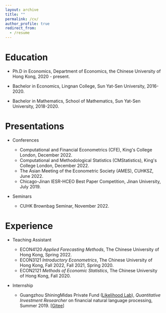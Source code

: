 ```yaml
---
layout: archive
title: ""
permalink: /cv/
author_profile: true
redirect_from:
  - /resume
---
```




Education
======

* Ph.D in Economics, Department of Economics, the Chinese University of Hong Kong, 2020 - present.

* Bachelor in Economics, Lingnan College, Sun Yat-Sen University, 2016-2020. 

* Bachelor in Mathematics, School of Mathematics, Sun Yat-Sen University, 2018-2020. 

  

Presentations 
======

* Conferences
  * Computational and Financial Econometrics (CFE), King's College London, December 2022. 
  * Computational and Methodological Statistics (CMStatistics), King's College London, December 2022. 
  * The Asian Meeting of the Econometric Society (AMES), CUHKSZ, June 2022. 
  * Chicago-Jinan IESR-HCEO Best Paper Competition, Jinan University, July 2019.

* Seminars
  * CUHK Brownbag Seminar, November 2022.



Experience
======

* Teaching Assistant
  * ECON4120 *Applied Forecasting Methods*, The Chinese University of Hong Kong, Spring 2022.
  * ECON3121 *Introductory Econometrics*, The Chinese University of Hong Kong,
     Fall 2022, Fall 2021, Spring 2020.
  * ECON2121 *Methods of Economic Statistics*, The Chinese University of Hong Kong, Fall 2020.

* Internship 
  * Guangzhou ShiningMidas Private Fund ([Likelihood Lab](http://www.maxlikelihood.cn/)), *Quantitative Investment Researcher* on financial natural language processing, Summer 2019.  [[Gitee](https://gitee.com/likelihoodlab/NLP2019)]

